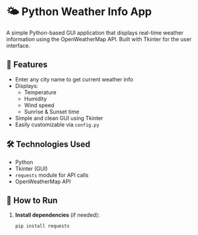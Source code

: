# 🌤️ Python Weather Info App

A simple Python-based GUI application that displays real-time weather information using the OpenWeatherMap API. Built with Tkinter for the user interface.

## 📌 Features

- Enter any city name to get current weather info
- Displays:
  - Temperature
  - Humidity
  - Wind speed
  - Sunrise & Sunset time
- Simple and clean GUI using Tkinter
- Easily customizable via `config.py`

## 🛠️ Technologies Used

- Python
- Tkinter (GUI)
- `requests` module for API calls
- OpenWeatherMap API

## 🚀 How to Run

1. **Install dependencies** (if needed):
   ```bash
   pip install requests
